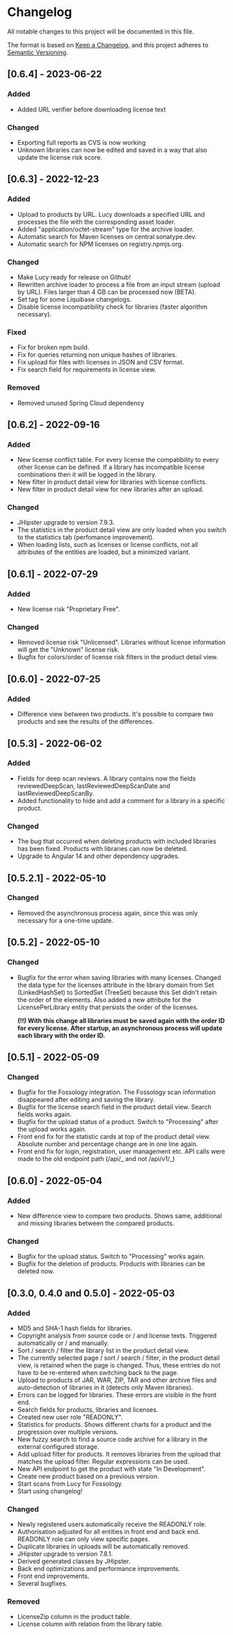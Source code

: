 # Changelog

All notable changes to this project will be documented in this file.

The format is based on [Keep a Changelog](https://keepachangelog.com/en/1.0.0/), and this project adheres
to [Semantic Versioning](https://semver.org/spec/v2.0.0.html).
## [0.6.4] - 2023-06-22

### Added 
- Added URL verifier before downloading license text 

### Changed
- Exporting full reports as CVS is now working 
- Unknown libraries can now be edited and saved in a way that also update the license risk score. 

## [0.6.3] - 2022-12-23

### Added

- Upload to products by URL. Lucy downloads a specified URL and processes the file with the corresponding asset loader.
- Added "application/octet-stream" type for the archive loader.
- Automatic search for Maven licenses on central.sonatype.dev.
- Automatic search for NPM licenses on registry.npmjs.org.

### Changed

- Make Lucy ready for release on Github!
- Rewritten archive loader to process a file from an input stream (upload by URL).
  Files larger than 4 GB can be processed now (BETA).
- Set <validCheckSum> tag for some Liquibase changelogs.
- Disable license incompatibility check for libraries (faster algorithm necessary).

### Fixed

- Fix for broken npm build.
- Fix for queries returning non unique hashes of libraries.
- Fix upload for files with licenses in JSON and CSV format.
- Fix search field for requirements in license view.

### Removed

- Removed unused Spring Cloud dependency

## [0.6.2] - 2022-09-16

### Added

- New license conflict table. For every license the compatibility to every other license can be defined.
  If a library has incompatible license combinations then it will be logged in the library.
- New filter in product detail view for libraries with license conflicts.
- New filter in product detail view for new libraries after an upload.

### Changed

- JHipster upgrade to version 7.9.3.
- The statistics in the product detail view are only loaded when you switch to the statistics tab
  (perfomance improvement).
- When loading lists, such as licenses or license conflicts, not all attributes of the entities are loaded,
  but a minimized variant.

## [0.6.1] - 2022-07-29

### Added

- New license risk "Proprietary Free".

### Changed

- Removed license risk "Unlicensed". Libraries without license information will get the "Unknown" license risk.
- Bugfix for colors/order of license risk filters in the product detail view.

## [0.6.0] - 2022-07-25

### Added

- Difference view between two products. It's possible to compare two products and see the results of the differences.

## [0.5.3] - 2022-06-02

### Added

- Fields for deep scan reviews. A library contains now the fields reviewedDeepScan, lastReviewedDeepScanDate and
  lastReviewedDeepScanBy.
- Added functionality to hide and add a comment for a library in a specific product.

### Changed

- The bug that occurred when deleting products with included libraries has been fixed.
  Products with libraries can now be deleted.
- Upgrade to Angular 14 and other dependency upgrades.

## [0.5.2.1] - 2022-05-10

### Changed

- Removed the asynchronous process again, since this was only necessary for a one-time update.

## [0.5.2] - 2022-05-10

### Changed

- Bugfix for the error when saving libraries with many licenses. Changed the data type for the licenses attribute in the
  library domain from Set (LinkedHashSet) to SortedSet (TreeSet) because this Set didn't retain the order of the elements.
  Also added a new attribute for the LicensePerLibrary entity that persists the order of the licenses.

  **(!!) With this change all libraries must be saved again with the order ID for every license.
  After startup, an asynchronous process will update each library with the order ID.**

## [0.5.1] - 2022-05-09

### Changed

- Bugfix for the Fossology integration. The Fossology scan information disappeared after editing and saving the library.
- Bugfix for the license search field in the product detail view. Search fields works again.
- Bugfix for the upload status of a product. Switch to "Processing" after the upload works again.
- Front end fix for the statistic cards at top of the product detail view. Absolute number and percentage change are in
  one line again.
- Front end fix for login, registration, user management etc. API calls were made to the old endpoint path
  (/api/_ and not /api/v1/_)

## [0.6.0] - 2022-05-04

### Added

- New difference view to compare two products. Shows same, additional and missing libraries between the compared products.

### Changed

- Bugfix for the upload status. Switch to "Processing" works again.
- Bugfix for the deletion of products. Products with libraries can be deleted now.

## [0.3.0, 0.4.0 and 0.5.0] - 2022-05-03

### Added

- MD5 and SHA-1 hash fields for libraries.
- Copyright analysis from source code or / and license texts. Triggered automatically or / and manually.
- Sort / search / filter the library list in the product detail view.
- The currently selected page / sort / search / filter, in the product detail view, is retained when the page is
  changed. Thus, these entries do not have to be re-entered when switching back to the page.
- Upload to products of JAR, WAR, ZIP, TAR and other archive files and auto-detection of libraries in it (detects only Maven libraries).
- Errors can be logged for libraries. These errors are visible in the front end.
- Search fields for products, libraries and licenses.
- Created new user role "READONLY".
- Statistics for products. Shows different charts for a product and the progression over multiple versions.
- New fuzzy search to find a source code archive for a library in the external configured storage.
- Add upload filter for products. It removes libraries from the upload that matches the upload filter.
  Regular expressions can be used.
- New API endpoint to get the product with state "In Development".
- Create new product based on a previous version.
- Start scans from Lucy for Fossology.
- Start using changelog!

### Changed

- Newly registered users automatically receive the READONLY role.
- Authorisation adjusted for all entities in front end and back end. READONLY role can only view specific pages.
- Duplicate libraries in uploads will be automatically removed.
- JHipster upgrade to version 7.8.1.
- Derived generated classes by JHipster.
- Back end optimizations and performance improvements.
- Front end improvements.
- Several bugfixes.

### Removed

- LicenseZip column in the product table.
- License column with relation from the library table.
